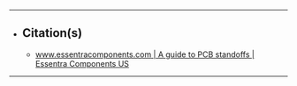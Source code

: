 ***

- ## Citation(s)
  - [www.essentracomponents.com | A guide to PCB standoffs | Essentra Components US](https://www.essentracomponents.com/en-us/news/solutions/pcb-electronics/a-guide-to-pcb-standoffs)

***